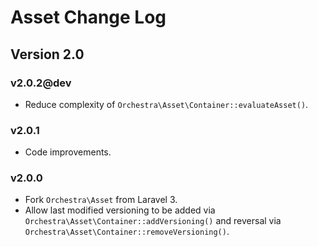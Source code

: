 Asset Change Log
==============

## Version 2.0

### v2.0.2@dev

* Reduce complexity of `Orchestra\Asset\Container::evaluateAsset()`.

### v2.0.1

* Code improvements.

### v2.0.0

* Fork `Orchestra\Asset` from Laravel 3.
* Allow last modified versioning to be added via `Orchestra\Asset\Container::addVersioning()` and reversal via `Orchestra\Asset\Container::removeVersioning()`.
